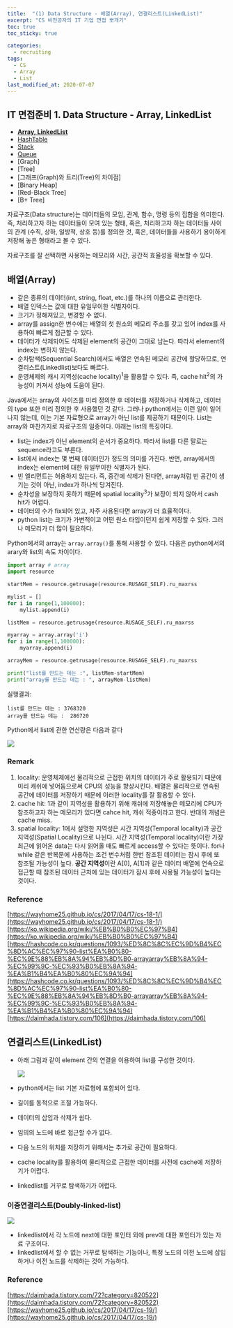```yaml
---
title:  "(1) Data Structure - 배열(Array), 연결리스트(LinkedList)"
excerpt: "CS 비전공자의 IT 기업 면접 뽀개기"
toc: true
toc_sticky: true

categories:
  - recruiting
tags:
  - CS
  - Array
  - List
last_modified_at: 2020-07-07
---
```


## IT 면접준비 1. Data Structure - Array, LinkedList
- **[Array, LinkedList](https://inhyeokyoo.github.io/recruiting/Data-Structure-Array-LinkedList/)**
- [HashTable](https://inhyeokyoo.github.io/recruiting/Data-Structure-HashTable/)
- [Stack](https://inhyeokyoo.github.io/recruiting/Data-Structure-Stack/)
- [Queue](https://inhyeokyoo.github.io/recruiting/Data-Structure-Queue/)
- [Graph]
- [Tree]
- [그래프(Graph)와 트리(Tree)의 차이점]
- [Binary Heap]
- [Red-Black Tree]
- [B+ Tree]


자료구조(Data structure)는 데이터들의 모임, 관계, 함수, 명령 등의 집합을 의미한다. 즉, 처리하고자 하는 데이터들이 모여 있는 형태, 혹은, 처리하고자 하는 데이터들 사이의 관계 (수직, 상하, 일방적, 상호 등)를 정의한 것, 혹은, 데이터들을 사용하기 용이하게 저장해 놓은 형태라고 볼 수 있다.

자료구조를 잘 선택하면 사용하는 메모리와 시간, 공간적 효율성을 확보할 수 있다.

## 배열(Array)

-   같은 종류의 데이터(int, string, float, etc.)를 하나의 이름으로 관리한다.
-   배열 인덱스는 값에 대한 유일무이한 식별자이다.
-   크기가 정해져있고, 변경할 수 없다.
-   array를 assign한 변수에는 배열의 첫 원소의 메모리 주소를 갖고 있어 index를 사용하여 빠르게 접근할 수 있다.
-   데이터가 삭제되어도 삭제된 element의 공간이 그대로 남는다. 따라서 element의 index는 변하지 않는다.
-   순차탐색(Sequential Search)에서도 배열은 연속된 메모리 공간에 할당하므로, 연결리스트(Linkedlist)보다도 빠르다.
-   운영체제의 캐시 지역성(cache locality)<sup>1</sup>을 활용할 수 있다. 즉, cache hit<sup>2</sup>의 가능성이 커져서 성능에 도움이 된다.

Java에서는 array의 사이즈를 미리 정의한 후 데이터를 저장하거나 삭제하고, 데이터의 type 또한 미리 정의한 후 사용했던 것 같다. 그러나 python에서는 이런 일이 일어나지 않는데, 이는 기본 자료형으로 array가 아닌 list를 제공하기 때문이다. List는 array와 마찬가지로 자료구조의 일종이다. 아래는 list의 특징이다.

-   list는 index가 아닌 element의 순서가 중요하다. 따라서 list를 다른 말로는 sequence라고도 부른다.
-   list에서 index는 몇 번째 데이터인가 정도의 의미를 가진다. 반면, array에서의 index는 element에 대한 유일무이한 식별자가 된다.
-   빈 엘리먼트는 허용하지 않는다. 즉, 중간에 삭제가 된다면, array처럼 빈 공간이 생기는 것이 아닌, index가 하나씩 당겨진다.
-   순차성을 보장하지 못하기 때문에 spatial locality<sup>3</sup>가 보장이 되지 않아서 cash hit가 어렵다.
-   데이터의 수가 fix되어 있고, 자주 사용된다면 array가 더 효율적이다.
-   python list는 크기가 가변적이고 어떤 원소 타입이던지 쉽게 저장할 수 있다. 그러나 메모리가 더 많이 필요하다.

Python에서의 array는 `array.array()`를 통해 사용할 수 있다. 다음은 python에서의 arary와 list의 속도 차이이다.

```python
import array # array
import resource

startMem = resource.getrusage(resource.RUSAGE_SELF).ru_maxrss

mylist = []
for i in range(1,100000):
    mylist.append(i)

listMem = resource.getrusage(resource.RUSAGE_SELF).ru_maxrss

myarray = array.array('i')
for i in range(1,100000):
    myarray.append(i)

arrayMem = resource.getrusage(resource.RUSAGE_SELF).ru_maxrss

print("list를 만드는 데는 :", listMem-startMem)
print("array를 만드는 데는 : ", arrayMem-listMem)
```

실행결과:

```
list를 만드는 데는 : 3768320
array를 만드는 데는 :  286720
```

Python에서 list에 관한 연산량은 다음과 같다

![](http://cfile6.uf.tistory.com/image/99F09F415EFDF8F7237637)

### Remark

1.  locality: 운영체제에선 물리적으로 근접한 위치의 데이터가 주로 활용되기 때문에 미리 캐쉬에 넣어둠으로써 CPU의 성능을 향상시킨다. 배열은 물리적으로 연속된 공간에 데이터를 저장하기 때문에 이러한 locality를 잘 활용할 수 있다.
2.  cache hit: 1과 같이 지역성을 활용하기 위해 캐쉬에 저장해놓은 메모리에 CPU가 참조하고자 하는 메모리가 있다면 cahce hit, 캐쉬 적중이라고 한다. 반대의 개념은 cache miss.
3.  spatial locality: 1에서 설명한 지역성은 시간 지역성(Temporal locality)과 공간 지역성(Spatial Locality)으로 나뉜다. 시간 지역성(Temporal locality)이란 가장 최근에 읽어온 data는 다시 읽어올 때도 빠르게 access할 수 있다는 뜻이다. for나 while 같은 반복문에 사용하는 조건 변수처럼 한번 참조된 데이터는 잠시 후에 또 참조될 가능성이 높다. **공간 지역성**이란 A\[0\], A\[1\]과 같은 데이터 배열에 연속으로 접근할 때 참조된 데이터 근처에 있는 데이터가 잠시 후에 사용될 가능성이 높다는 것이다.

### Reference

[https://wayhome25.github.io/cs/2017/04/17/cs-18-1/](https://wayhome25.github.io/cs/2017/04/17/cs-18-1/)  
[https://ko.wikipedia.org/wiki/%EB%B0%B0%EC%97%B4](https://ko.wikipedia.org/wiki/%EB%B0%B0%EC%97%B4)  
[https://hashcode.co.kr/questions/1093/%ED%8C%8C%EC%9D%B4%EC%8D%AC%EC%97%90-list%EA%B0%80-%EC%9E%88%EB%8A%94%EB%8D%B0-arrayarray%EB%8A%94-%EC%99%9C-%EC%93%B0%EB%8A%94-%EA%B1%B4%EA%B0%80%EC%9A%94](https://hashcode.co.kr/questions/1093/%ED%8C%8C%EC%9D%B4%EC%8D%AC%EC%97%90-list%EA%B0%80-%EC%9E%88%EB%8A%94%EB%8D%B0-arrayarray%EB%8A%94-%EC%99%9C-%EC%93%B0%EB%8A%94-%EA%B1%B4%EA%B0%80%EC%9A%94)  
[https://daimhada.tistory.com/106](https://daimhada.tistory.com/106)

## 연결리스트(LinkedList)

-   아래 그림과 같이 element 간의 연결을 이용하여 list를 구성한 것이다.
    
    ![](https://wayhome25.github.io/assets/post-img/cs/linked-list.png)
-   python에서는 list 기본 자료형에 포함되어 있다.
    
-   길이를 동적으로 조절 가능하다.
    
-   데이터의 삽입과 삭제가 쉽다.
    
-   임의의 노드에 바로 접근할 수가 없다.
    
-   다음 노드의 위치를 저장하기 위해서는 추가로 공간이 필요하다.
    
-   cache locality를 활용하여 물리적으로 근접한 데이터를 사전에 cache에 저장하기가 어렵다.
    
-   linkedlist를 거꾸로 탐색하기가 어렵다.
    

### 이중연결리스트(Doubly-linked-list)

![](https://wayhome25.github.io/assets/post-img/cs/doubly-linked-list.png)

-   linkedlist에서 각 노드에 next에 대한 포인터 외에 prev에 대한 포인터가 있는 자료 구조이다.
-   linkedlist에서 할 수 없는 거꾸로 탐색하는 기능이나, 특정 노드의 이전 노드에 삽입하거나 이전 노드를 삭제하는 것이 가능하다.

### Reference

[https://daimhada.tistory.com/72?category=820522](https://daimhada.tistory.com/72?category=820522)  
[https://wayhome25.github.io/cs/2017/04/17/cs-19/](https://wayhome25.github.io/cs/2017/04/17/cs-19/)